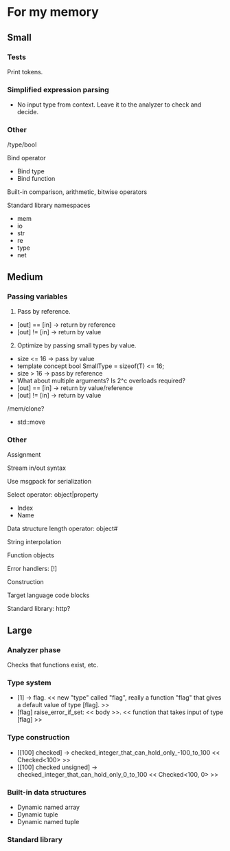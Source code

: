 # For my memory

## Small

### Tests

Print tokens.

### Simplified expression parsing

* No input type from context. Leave it to the analyzer to check and decide.

### Other

/type/bool

Bind operator
* Bind type
* Bind function

Built-in comparison, arithmetic, bitwise operators

Standard library namespaces
* mem
* io
* str
* re
* type
* net

## Medium

### Passing variables

1. Pass by reference.
 * [out] == [in] -> return by reference
 * [out] != [in] -> return by value
2. Optimize by passing small types by value.
 * size <= 16 -> pass by value
  * template<typename T> concept bool SmallType = sizeof(T) <= 16;
 * size > 16 -> pass by reference
  * What about multiple arguments? Is 2^c overloads required?
 * [out] == [in] -> return by value/reference
 * [out] != [in] -> return by value

/mem/clone?
* std::move

### Other

Assignment

Stream in/out syntax

Use msgpack for serialization

Select operator: object|property
* Index
* Name

Data structure length operator: object#

String interpolation

Function objects

Error handlers: [!]

Construction

Target language code blocks

Standard library: http?

## Large

### Analyzer phase

Checks that functions exist, etc.

### Type system
* [1] -> flag. << new "type" called "flag", really a function "flag" that gives a default value of type [flag]. >>
* [flag] raise_error_if_set: << body >>. << function that takes input of type [flag] >>

### Type construction
* [[100] checked] -> checked_integer_that_can_hold_only_-100_to_100 << Checked<100> >> 
* [[100] checked unsigned] -> checked_integer_that_can_hold_only_0_to_100 << Checked<100, 0> >> 

### Built-in data structures
* Dynamic named array
* Dynamic tuple
* Dynamic named tuple

### Standard library
